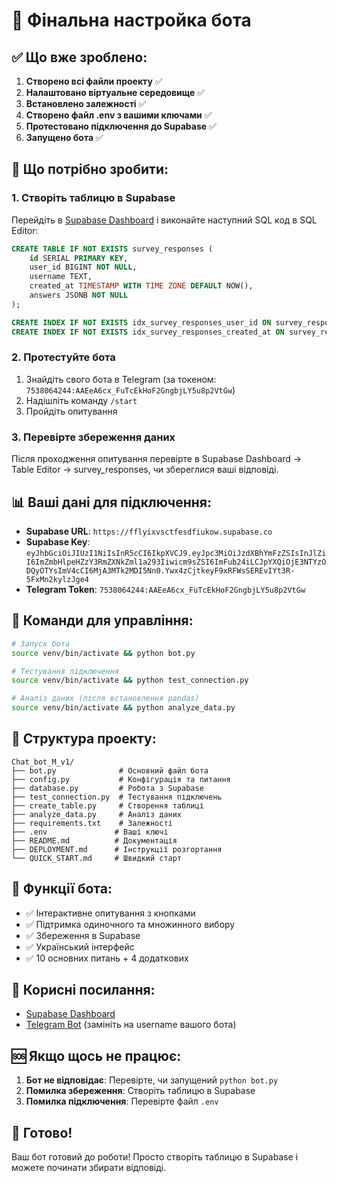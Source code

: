 # 🎉 Фінальна настройка бота

## ✅ Що вже зроблено:

1. **Створено всі файли проекту** ✅
2. **Налаштовано віртуальне середовище** ✅
3. **Встановлено залежності** ✅
4. **Створено файл .env з вашими ключами** ✅
5. **Протестовано підключення до Supabase** ✅
6. **Запущено бота** ✅

## 🔧 Що потрібно зробити:

### 1. Створіть таблицю в Supabase

Перейдіть в [Supabase Dashboard](https://supabase.com/dashboard/project/fflyixvsctfesdfiukow) і виконайте наступний SQL код в SQL Editor:

```sql
CREATE TABLE IF NOT EXISTS survey_responses (
    id SERIAL PRIMARY KEY,
    user_id BIGINT NOT NULL,
    username TEXT,
    created_at TIMESTAMP WITH TIME ZONE DEFAULT NOW(),
    answers JSONB NOT NULL
);

CREATE INDEX IF NOT EXISTS idx_survey_responses_user_id ON survey_responses(user_id);
CREATE INDEX IF NOT EXISTS idx_survey_responses_created_at ON survey_responses(created_at);
```

### 2. Протестуйте бота

1. Знайдіть свого бота в Telegram (за токеном: `7538064244:AAEeA6cx_FuTcEkHoF2GngbjLY5u8p2VtGw`)
2. Надішліть команду `/start`
3. Пройдіть опитування

### 3. Перевірте збереження даних

Після проходження опитування перевірте в Supabase Dashboard -> Table Editor -> survey_responses, чи збереглися ваші відповіді.

## 📊 Ваші дані для підключення:

- **Supabase URL**: `https://fflyixvsctfesdfiukow.supabase.co`
- **Supabase Key**: `eyJhbGciOiJIUzI1NiIsInR5cCI6IkpXVCJ9.eyJpc3MiOiJzdXBhYmFzZSIsInJlZiI6ImZmbHlpeHZzY3RmZXNkZml1a293Iiwicm9sZSI6ImFub24iLCJpYXQiOjE3NTYzODQyOTYsImV4cCI6MjA3MTk2MDI5Nn0.Ywx4zCjtkeyF9xRFWsSEREvIYt3R-5FxMn2kylzJge4`
- **Telegram Token**: `7538064244:AAEeA6cx_FuTcEkHoF2GngbjLY5u8p2VtGw`

## 🚀 Команди для управління:

```bash
# Запуск бота
source venv/bin/activate && python bot.py

# Тестування підключення
source venv/bin/activate && python test_connection.py

# Аналіз даних (після встановлення pandas)
source venv/bin/activate && python analyze_data.py
```

## 📁 Структура проекту:

```
Chat_bot_M_v1/
├── bot.py              # Основний файл бота
├── config.py           # Конфігурація та питання
├── database.py         # Робота з Supabase
├── test_connection.py  # Тестування підключень
├── create_table.py     # Створення таблиці
├── analyze_data.py     # Аналіз даних
├── requirements.txt    # Залежності
├── .env               # Ваші ключі
├── README.md          # Документація
├── DEPLOYMENT.md      # Інструкції розгортання
└── QUICK_START.md     # Швидкий старт
```

## 🎯 Функції бота:

- ✅ Інтерактивне опитування з кнопками
- ✅ Підтримка одиночного та множинного вибору
- ✅ Збереження в Supabase
- ✅ Український інтерфейс
- ✅ 10 основних питань + 4 додаткових

## 🔗 Корисні посилання:

- [Supabase Dashboard](https://supabase.com/dashboard/project/fflyixvsctfesdfiukow)
- [Telegram Bot](https://t.me/your_bot_username) (замініть на username вашого бота)

## 🆘 Якщо щось не працює:

1. **Бот не відповідає**: Перевірте, чи запущений `python bot.py`
2. **Помилка збереження**: Створіть таблицю в Supabase
3. **Помилка підключення**: Перевірте файл `.env`

## 🎉 Готово!

Ваш бот готовий до роботи! Просто створіть таблицю в Supabase і можете починати збирати відповіді.
